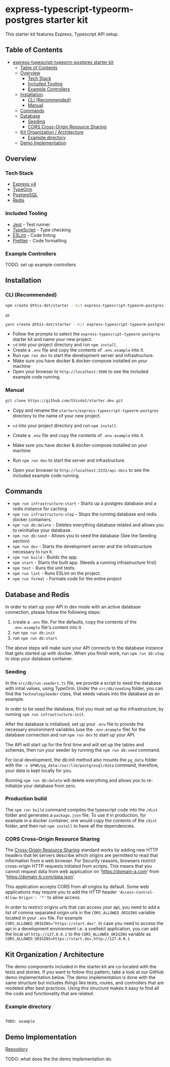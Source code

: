# express-typescript-typeorm-postgres starter kit

This starter kit features Express, Typescript API setup

## Table of Contents

- [express-typescript-typeorm-postgres starter kit](#express-typescript-typeorm-postgres-starter-kit)
  - [Table of Contents](#table-of-contents)
  - [Overview](#overview)
    - [Tech Stack](#tech-stack)
    - [Included Tooling](#included-tooling)
    - [Example Controllers](#example-controllers)
  - [Installation](#installation)
    - [CLI (Recommended)](#cli-recommended)
    - [Manual](#manual)
  - [Commands](#commands)
  - [Database](#database)
    - [Seeding](#seeding)
    - [CORS Cross-Origin Resource Sharing](#cors-cross-origin-resource-sharing)
  - [Kit Organization / Architecture](#kit-organization--architecture)
    - [Example directory](#example-directory)
  - [Demo Implementation](#demo-implementation)

## Overview

### Tech Stack

- [Express v4](https://expressjs.com)
- [TypeOrm](https://typeorm.io)
- [PostgreSQL](https://www.postgresql.org)
- [Redis](https://redis.io/)

### Included Tooling

- [Jest](https://jestjs.io/) - Test runner
- [TypeScript](https://www.typescriptlang.org/) - Type checking
- [ESLint](https://eslint.org/) - Code linting
- [Prettier](https://prettier.io/) - Code formatting

### Example Controllers

TODO: set up example controllers

## Installation

### CLI (Recommended)

```bash
npm create @this-dot/starter --kit express-typescript-typeorm-postgres
```

or

```bash
yarn create @this-dot/starter --kit express-typescript-typeorm-postgres
```

- Follow the prompts to select the `express-typescript-typeorm-postgres` starter kit and name your new project.
- `cd` into your project directory and run `npm install`.
- Create a `.env` file and copy the contents of `.env.example` into it.
- Run `npm run dev` to start the development server and infrastructure.
- Make sure you have docker & docker-compose installed on your machine
- Open your browser to `http://localhost:3000` to see the included example code running.

### Manual

```bash
git clone https://github.com/thisdot/starter.dev.git
```

- Copy and rename the `starters/express-typescript-typeorm-postgres` directory to the name of your new project.
- `cd` into your project directory and run `npm install`.
- Create a `.env` file and copy the contents of `.env.example` into it.
- Make sure you have docker & docker-compose installed on your machine
- Run `npm run dev` to start the server and infrastructure.

- Open your browser to `http://localhost:3333/api-docs` to see the included example code running.

## Commands

- `npm run infrastructure:start` - Starts up a postgres database and a redis instance for caching
- `npm run infrastructure:stop` - Stops the running database and redis docker containers.
- `npm run db:delete` - Deletes everything database related and allows you to reinitialise your database.
- `npm run db:seed` - Allows you to seed the database (See the Seeding section)
- `npm run dev` - Starts the development server and the infrastructure necessary to run it.
- `npm run build` - Builds the app.
- `npm start` - Starts the built app. (Needs a running infrastructure first)
- `npm test` - Runs the unit tests.
- `npm run lint` - Runs ESLint on the project.
- `npm run format` - Formats code for the entire project

## Database and Redis

In order to start up your API in dev mode with an active database connection, please follow the following steps:

1. create a `.env` file. For the defaults, copy the contents of the `.env.example` file's content into it.
2. run `npm run db:init`
3. run `npm run db:start`

The above steps will make sure your API connects to the database instance that gets started up with docker. When you finish work, run `npm run db:stop` to stop your database container.

### Seeding

In the `src/db/run-seeders.ts` file, we provide a script to seed the database with intial values, using TypeOrm. Under the `src/db/seeding` folder, you can find the `TechnologySeeder` class, that seeds values into the database as an example.

In order to be seed the database, first you must set up the infrastructure, by running `npm run infrastructure:init`.

After the database is initialised, set up your `.env` file to provide the necessary environment variables (use the `.env.example` file) for the database connection and run `npm run dev` to start up your API.

The API will start up for the first time and will set up the tables and schemas, then run your seeder by running the `npm run db:seed` command.

For local development, the db:init method also mounts the `pg_data` folder with the `-v $PWD/pg_data:/var/lib/postgresql/data` command, therefore, your data is kept locally for you.

Running `npm run db:delete` will delete everything and allows you to re-initialize your database from zero.

### Production build

The `npm run build` command compiles the typescript code into the `/dist` folder and generates a `package.json` file. To use it in production, for example in a docker container, one would copy the contents of the `/dist` folder, and then run `npm install` to have all the dependencies.

### CORS Cross-Origin Resource Sharing

The [Cross-Origin Resource Sharing](https://developer.mozilla.org/en-US/docs/Web/HTTP/CORS) standard works by adding new HTTP headers that let servers describe which origins are permitted to read that information from a web browser. For Security reasons, browsers restrict cross-origin HTTP requests initiated from scripts. This means that you cannot request data from web application on 'https://domain-a.com' from 'https://domain-b.com/data.json'.

This application accepts CORS from all origins by default. Some web applications may require you to add the HTTP header `'Access-Control-Allow-Origin': '*'` to allow access.

In order to restrict origins urls that can access your api, you need to add a list of comma separated origin urls in the `CORS_ALLOWED_ORIGINS` variable located in your `.env` file. For example `CORS_ALLOWED_ORIGINS="https://start.dev"`. In case you need to access the api in a development environment i.e. a sveltekit application, you can add the local url `http://127.0.0.1` to the `CORS_ALLOWED_ORIGINS` variable as `CORS_ALLOWED_ORIGINS=https://start.dev,http://127.0.0.1`

## Kit Organization / Architecture

The demo components included in the starter.kit are co-located with the tests and stories. If you want to follow this pattern, take a look at our GitHub demo implementation below. The demo implementation is done with the same structure but includes things like tests, routes, and controllers that are modeled after best practices. Using this structure makes it easy to find all the code and functionality that are related.

### Example directory

```

TODO: example
```

## Demo Implementation

[Repository](https://github.com/thisdot/starter.dev-showcases/tree/main/express-typescript-typeorm-postgres)

TODO: what does the the demo implementation do.
